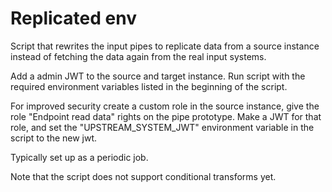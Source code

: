 # Replicated env

Script that rewrites the input pipes to replicate data from a source instance instead of fetching the data again from the real input systems.

Add a admin JWT to the source and target instance. Run script with the required environment variables listed in the beginning of the script.

For improved security create a custom role in the source instance, give the role "Endpoint read data" rights on the pipe prototype. Make a JWT for that role, and set the "UPSTREAM_SYSTEM_JWT" environment variable in the script to the new jwt.

Typically set up as a periodic job.

Note that the script does not support conditional transforms yet.
